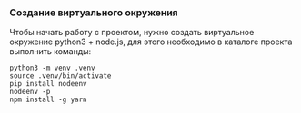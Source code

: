 ### Создание виртуального окружения
Чтобы начать работу с проектом, нужно создать виртуальное окружение 
python3 + node.js, для этого необходимо в каталоге проекта выполнить команды:
```shell
python3 -m venv .venv
source .venv/bin/activate
pip install nodeenv 
nodeenv -p
npm install -g yarn 
```